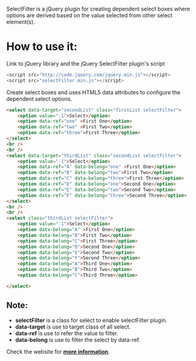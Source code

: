 SelectFilter is a jQuery plugin for creating dependent select boxes where options are derived based on the value selected from other select element(s).

# How to use it:

Link to jQuery library and the jQuery SelectFilter plugin's script
```javascript
<script src="http://code.jquery.com/jquery.min.js"></script>
<script src="selectFilter.min.js"></script>
```
Create select boxes and uses HTML5 data attributes to configure the dependent select options.
```html
<select data-target="secondList" class="firstList selectFilter">
	<option value="-1">Select</option>
	<option data-ref="one" >First One</option>
	<option data-ref="two" >First Two</option>
	<option data-ref="three">First Three</option>
</select>
<br />
<br />
<select data-target="thirdList" class="secondList selectFilter">
	<option value="-1">Select</option>
	<option data-ref="A" data-belong="one" >First One</option>
	<option data-ref="B" data-belong="two">First Two</option>
	<option data-ref="C" data-belong="three">First Three</option>
	<option data-ref="D" data-belong="one">Second One</option>
	<option data-ref="E" data-belong="two">Second Two</option>
	<option data-ref="F" data-belong="three">Second Three</option>
</select>
<br />
<br />
<select class="thirdList selectFilter">
	<option value="-1">Select</option>
	<option data-belong="A" >First One</option>
	<option data-belong="B">First Two</option>
	<option data-belong="C">First Three</option>
	<option data-belong="D">Second One</option>
	<option data-belong="E">Second Two</option>
	<option data-belong="F">Second Three</option>
	<option data-belong="A">Third One</option>
	<option data-belong="B">Third Two</option>
	<option data-belong="C">Third Three</option>

</select>
```
## Note:
- **selectFilter** is a class for select to enable selectFilter plugin.
- **data-target** is use to target class of all select.
- **data-ref** is use to refer the value to filter.
- **data-belong** is use to filter the select by data-ref.

Check the website for **[more information](http://www.tellmehow.co "more information")**.

